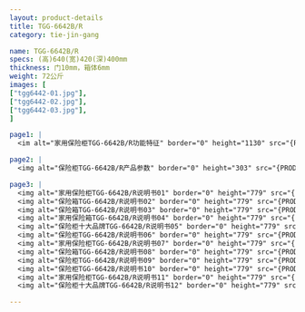 ```yaml
---
layout: product-details
title: TGG-6642B/R
category: tie-jin-gang

name: TGG-6642B/R
specs: (高)640(宽)420(深)400mm
thickness: 门10mm，箱体6mm
weight: 72公斤
images: [
["tgg6442-01.jpg"],
["tgg6442-02.jpg"],
["tgg6442-03.jpg"],
]

page1: |
  <im alt="家用保险柜TGG-6642B/R功能特征" border="0" height="1130" src="{PRODUCT_IMAGES}products/tgg-gn.jpg" width="538"></im>

page2: |
  <img alt="保险柜TGG-6642B/R产品参数" border="0" height="303" src="{PRODUCT_IMAGES}products/tgg-cpcs.jpg" width="538" />

page3: |
  <img alt="家用保险柜TGG-6642B/R说明书01" border="0" height="779" src="{PRODUCT_IMAGES}products/tgg-sm01.jpg" width="528" /><br />
  <img alt="保险箱TGG-6642B/R说明书02" border="0" height="779" src="{PRODUCT_IMAGES}products/tgg-sm02.jpg" width="528" /><br />
  <img alt="保险箱TGG-6642B/R说明书03" border="0" height="779" src="{PRODUCT_IMAGES}products/tgg-sm03.jpg" width="528" /><br />
  <img alt="家用保险箱TGG-6642B/R说明书04" border="0" height="779" src="{PRODUCT_IMAGES}products/tgg-sm04.jpg" width="528" /><br />
  <img alt="保险柜十大品牌TGG-6642B/R说明书05" border="0" height="779" src="{PRODUCT_IMAGES}products/tgg-sm05.jpg" width="528" /><br />
  <img alt="保险柜TGG-6642B/R说明书06" border="0" height="779" src="{PRODUCT_IMAGES}products/tgg-sm06.jpg" width="528" /><br />
  <img alt="家用保险柜TGG-6642B/R说明书07" border="0" height="779" src="{PRODUCT_IMAGES}products/tgg-sm07.jpg" width="528" /><br />
  <img alt="保险箱TGG-6642B/R说明书08" border="0" height="779" src="{PRODUCT_IMAGES}products/tgg-sm08.jpg" width="528" /><br />
  <img alt="保险柜TGG-6642B/R说明书09" border="0" height="779" src="{PRODUCT_IMAGES}products/tgg-sm09.jpg" width="528" /><br />
  <img alt="保险柜TGG-6642B/R说明书10" border="0" height="779" src="{PRODUCT_IMAGES}products/tgg-sm10.jpg" width="528" /><br />
  <img alt="家用保险柜TGG-6642B/R说明书11" border="0" height="779" src="{PRODUCT_IMAGES}products/tgg-sm11.jpg" width="528" /><br />
  <img alt="保险柜十大品牌TGG-6642B/R说明书12" border="0" height="779" src="{PRODUCT_IMAGES}products/tgg-sm12.jpg" width="528" />

---
```

